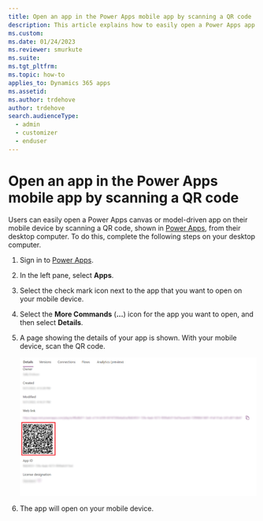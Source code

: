 ```yaml
---
title: Open an app in the Power Apps mobile app by scanning a QR code
description: This article explains how to easily open a Power Apps app on your mobile device from scanning a QR code from your desktop computer.
ms.custom: 
ms.date: 01/24/2023
ms.reviewer: smurkute
ms.suite: 
ms.tgt_pltfrm: 
ms.topic: how-to
applies_to: Dynamics 365 apps
ms.assetid: 
ms.author: trdehove
author: trdehove
search.audienceType: 
  - admin
  - customizer
  - enduser
---
```


# Open an app in the Power Apps mobile app by scanning a QR code

Users can easily open a Power Apps canvas or model-driven app on their mobile device by scanning a QR code, shown in [Power Apps](https://make.powerapps.com), from their desktop computer.  To do this, complete the following steps on your desktop computer.

1. Sign in to [Power Apps](https://make.powerapps.com).
2. In the left pane, select **Apps**.
3. Select the check mark icon next to the app that you want to open on your mobile device.
4. Select the **More Commands** (**...**) icon for the app you want to open, and then select **Details**.
5. A page showing the details of your app is shown. With your mobile device, scan the QR code.

   ![With your mobile device, scan the QR code.](media/QR-code.png "With your mobile device, scan the QR code.")
   
6. The app will open on your mobile device.


